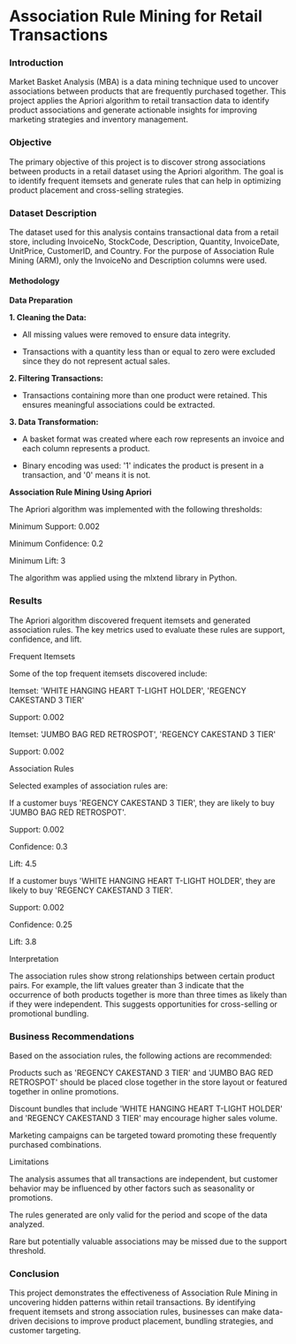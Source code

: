 # Association Rule Mining for Retail Transactions

### Introduction

Market Basket Analysis (MBA) is a data mining technique used to uncover associations between products that are frequently purchased together. This project applies the Apriori algorithm to retail transaction data to identify product associations and generate actionable insights for improving marketing strategies and inventory management.

### Objective

The primary objective of this project is to discover strong associations between products in a retail dataset using the Apriori algorithm. The goal is to identify frequent itemsets and generate rules that can help in optimizing product placement and cross-selling strategies.

### Dataset Description

The dataset used for this analysis contains transactional data from a retail store, including InvoiceNo, StockCode, Description, Quantity, InvoiceDate, UnitPrice, CustomerID, and Country. For the purpose of Association Rule Mining (ARM), only the InvoiceNo and Description columns were used.

#### Methodology

__Data Preparation__

__1. Cleaning the Data:__

- All missing values were removed to ensure data integrity.

- Transactions with a quantity less than or equal to zero were excluded since they do not represent actual sales.

__2. Filtering Transactions:__

- Transactions containing more than one product were retained. This ensures meaningful associations could be extracted.

__3. Data Transformation:__

- A basket format was created where each row represents an invoice and each column represents a product.

- Binary encoding was used: '1' indicates the product is present in a transaction, and '0' means it is not.

__Association Rule Mining Using Apriori__

The Apriori algorithm was implemented with the following thresholds:

Minimum Support: 0.002

Minimum Confidence: 0.2

Minimum Lift: 3

The algorithm was applied using the mlxtend library in Python.

### Results

The Apriori algorithm discovered frequent itemsets and generated association rules. The key metrics used to evaluate these rules are support, confidence, and lift.

Frequent Itemsets

Some of the top frequent itemsets discovered include:

Itemset: 'WHITE HANGING HEART T-LIGHT HOLDER', 'REGENCY CAKESTAND 3 TIER'

Support: 0.002

Itemset: 'JUMBO BAG RED RETROSPOT', 'REGENCY CAKESTAND 3 TIER'

Support: 0.002

Association Rules

Selected examples of association rules are:

If a customer buys 'REGENCY CAKESTAND 3 TIER', they are likely to buy 'JUMBO BAG RED RETROSPOT'.

Support: 0.002

Confidence: 0.3

Lift: 4.5

If a customer buys 'WHITE HANGING HEART T-LIGHT HOLDER', they are likely to buy 'REGENCY CAKESTAND 3 TIER'.

Support: 0.002

Confidence: 0.25

Lift: 3.8

Interpretation

The association rules show strong relationships between certain product pairs. For example, the lift values greater than 3 indicate that the occurrence of both products together is more than three times as likely than if they were independent. This suggests opportunities for cross-selling or promotional bundling.

### Business Recommendations

Based on the association rules, the following actions are recommended:

Products such as 'REGENCY CAKESTAND 3 TIER' and 'JUMBO BAG RED RETROSPOT' should be placed close together in the store layout or featured together in online promotions.

Discount bundles that include 'WHITE HANGING HEART T-LIGHT HOLDER' and 'REGENCY CAKESTAND 3 TIER' may encourage higher sales volume.

Marketing campaigns can be targeted toward promoting these frequently purchased combinations.

Limitations

The analysis assumes that all transactions are independent, but customer behavior may be influenced by other factors such as seasonality or promotions.

The rules generated are only valid for the period and scope of the data analyzed.

Rare but potentially valuable associations may be missed due to the support threshold.

### Conclusion

This project demonstrates the effectiveness of Association Rule Mining in uncovering hidden patterns within retail transactions. By identifying frequent itemsets and strong association rules, businesses can make data-driven decisions to improve product placement, bundling strategies, and customer targeting.


